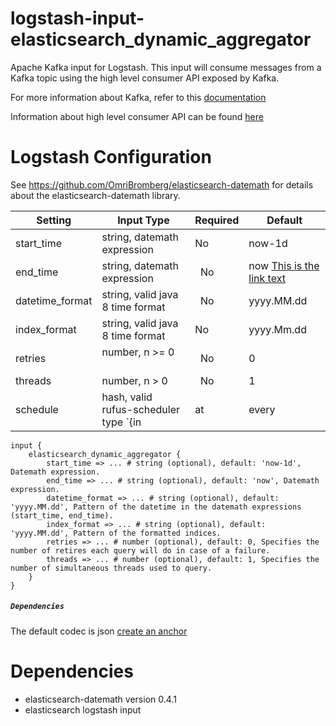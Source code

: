 logstash-input-elasticsearch_dynamic_aggregator
====================

Apache Kafka input for Logstash. This input will consume messages from a Kafka topic using the high level consumer API exposed by Kafka. 

For more information about Kafka, refer to this [documentation](http://kafka.apache.org/documentation.html) 

Information about high level consumer API can be found [here](http://kafka.apache.org/documentation.html#highlevelconsumerapi)

Logstash Configuration
====================

See https://github.com/OmriBromberg/elasticsearch-datemath for details about the elasticsearch-datemath library.

| Setting       | Input Type    | Required | Default |
| ------------- | ------------- | -------- | ------- |
| start_time    | string, datemath expression        | No       |  now-1d |
| end_time      | string, datemath expression |   No    |  now    [This is the link text](#headin)|
| datetime_format | string, valid java 8 time format     |    No   | yyyy.MM.dd|
| index_format   | string, valid java 8 time format        | No       |  yyyy.Mm.dd |
| retries      | number, n >= 0      |   No    |  0    |
| threads | number, n > 0     |    No   | 1|
| schedule    | hash, valid rufus-scheduler type `{in|at|every|cron => x}`       | Yes       |   |


    input {
        elasticsearch_dynamic_aggregator {
            start_time => ... # string (optional), default: 'now-1d', Datemath expression.
            end_time => ... # string (optional), default: 'now', Datemath expression.
            datetime_format => ... # string (optional), default: 'yyyy.MM.dd', Pattern of the datetime in the datemath expressions (start_time, end_time).
            index_format => ... # string (optional), default: 'yyyy.MM.dd', Pattern of the formatted indices.
            retries => ... # number (optional), default: 0, Specifies the number of retires each query will do in case of a failure.
            threads => ... # number (optional), default: 1, Specifies the number of simultaneous threads used to query.
        }
    }
##### `Dependencies`
The default codec is json 
[create an anchor](#Dependencies)

Dependencies
====================

* elasticsearch-datemath version 0.4.1
* elasticsearch logstash input

